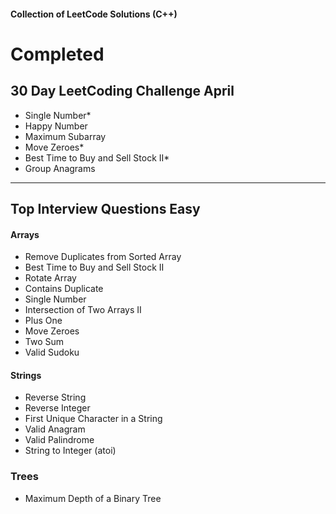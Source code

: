 #### Collection of LeetCode Solutions (C++)

# Completed

## 30 Day LeetCoding Challenge April
- Single Number*
- Happy Number
- Maximum Subarray
- Move Zeroes*
- Best Time to Buy and Sell Stock II*
- Group Anagrams

---

## Top Interview Questions Easy
#### Arrays
- Remove Duplicates from Sorted Array
- Best Time to Buy and Sell Stock II
- Rotate Array
- Contains Duplicate
- Single Number
- Intersection of Two Arrays II
- Plus One
- Move Zeroes
- Two Sum
- Valid Sudoku

#### Strings
- Reverse String
- Reverse Integer
- First Unique Character in a String
- Valid Anagram
- Valid Palindrome
- String to Integer (atoi)

### Trees
- Maximum Depth of a Binary Tree


